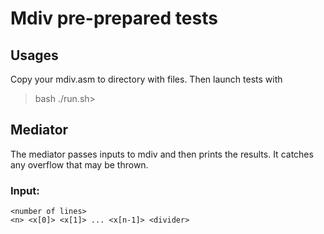 # Mdiv pre-prepared tests

## Usages

Copy your mdiv.asm to directory with files. Then launch tests with
>bash ./run.sh>

## Mediator

The mediator passes inputs to mdiv and then prints the results. It catches any overflow that may be thrown.

### Input:

```
<number of lines>
<n> <x[0]> <x[1]> ... <x[n-1]> <divider>
```